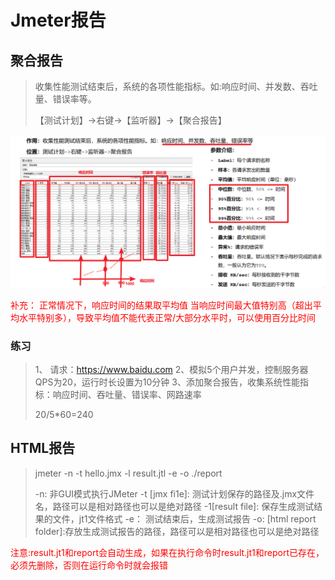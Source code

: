 # Jmeter报告

## 聚合报告

> 收集性能测试结束后，系统的各项性能指标。如:响应时间、并发数、吞吐量、错误率等。
>
> 【测试计划】->右键->【监听器】->【聚合报告】

![image.png](./assets/1709703462136-image.png)

<font color='red'>
补充：
正常情况下，响应时间的结果取平均值
当响应时间最大值特别高（超出平均水平特别多），导致平均值不能代表正常/大部分水平时，可以使用百分比时间
</font>

### 练习

> 1、 请求：https://www.baidu.com
> 2、模拟5个用户并发，控制服务器QPS为20，运行时长设置为10分钟
> 3、添加聚合报告，收集系统性能指标：响应时间、吞吐量、错误率、网路速率
>
> 20/5*60=240

## HTML报告

> jmeter -n -t hello.jmx -l result.jtl -e -o ./report
>
> -n: 非GUI模式执行JMeter
> -t [jmx fi1e]: 测试计划保存的路径及.jmx文件名，路径可以是相对路径也可以是绝对路径
> -1[result file]: 保存生成测试结果的文件，jt1文件格式
> -e： 测试结束后，生成测试报告
> -o: [html report folder]:存放生成测试报告的路径，路径可以是相对路径也可以是绝对路径

<font color='red'> 
注意:result.jt1和report会自动生成，如果在执行命令时result.jt1和report已存在，必须先删除，否则在运行命令时就会报错
</font>


